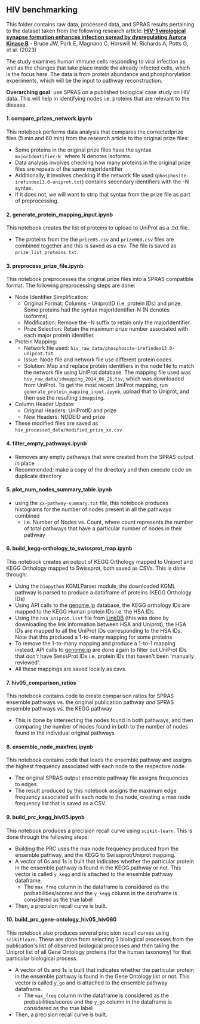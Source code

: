 ## HIV benchmarking

This folder contains raw data, processed data, and SPRAS results pertaining to the dataset taken from the following research article: **[HIV-1 virological synapse formation enhances infection spread by dysregulating Aurora Kinase B](https://doi.org/10.1371/journal.ppat.1011492)** - Bruce JW, Park E, Magnano C, Horswill M, Richards A, Potts G, et al. (2023)

The study examines human immune cells responding to viral infection as well as the changes that take place inside the already infected cells, which is the focus here.
The data is from protein abundance and phosphorylation experiments, which will be the input to pathway reconstruction.

**Overarching goal:** use SPRAS on a published biological case study on HIV data. This will help in identifying nodes i.e. proteins that are relevant to the disease.


#### 1. compare_prizes_network.ipynb

This notebook performs data analysis that compares the correctedprize files (5 min and 60 min) from the research article to the original prize files:
- Some proteins in the original prize files have the syntax `majorIdentifier-N ` where N denotes isoforms. 
- Data analysis involves checking how many proteins in the original prize files are repeats of the same majorIdentifier
- Additionally, it involves checking if the network file used (`phosphosite-irefindex13.0-uniprot.txt`) contains secondary identifiers with the -N syntax. 
- If it does not, we will want to strip that syntax from the prize file as part of preprocessing.


#### 2. generate_protein_mapping_input.ipynb
This notebook creates the list of proteins to upload to UniProt as a .txt file. 
- The proteins from the the `prize05.csv` and `prize060.csv` files are combined together and this is saved as a csv. The file is saved as `prize_list_proteins.txt`.


#### 3. preprocess_prize_file.ipynb

This notebook preprocesses the original prize files into a SPRAS compatible format. The following preprocessing steps are done:
- Node Identifier Simplification:
    - Original Format: Columns - UniprotID (i.e. protein IDs) and prize. Some proteins had the syntax majorIdentifier-N (N denotes isoforms).
    - Modification: Remove the -N suffix to retain only the majorIdentifier.
    - Prize Selection: Retain the maximum prize number associated with each major protein identifier.
- Protein Mapping:
    - Network file used: `hiv_raw_data/phosphosite-irefindex13.0-uniprot.txt`
    - Issue: Node file and network file use different protein codes.
    - Solution: Map and replace protein identifiers in the node file to match the network file using UniProt database. The mapping file used was `hiv_raw_data/idmapping_2024_06_26.tsv`, which was downloaded from UniProt. To get the most recent UniProt mapping, run `generate_protein_mapping_input.ipynb`, upload that to Uniprot, and then use the resulting `idmapping`.
- Column Header Update:
    - Original Headers: UniProtID and prize
    - New Headers: NODEID and prize
- These modified files are saved as `hiv_processed_data/modified_prize_xx.csv`


#### 4. filter_empty_pathways.ipynb
- Removes any empty pathways that were created from the SPRAS output in place
- Recommended: make a copy of the directory and then execute code on duplicate directory 


#### 5. plot_num_nodes_summary_table.ipynb
- using the `xx-pathway-summary.txt` file, this notebook produces histograms for the number of nodes present in all the pathways combined
    - i.e. Number of Nodes vs. Count, where count represents the number of total pathways that have a particular number of nodes in their pathway


#### 6. build_kegg-orthology_to_swissprot_map.ipynb
This notebook creates an output of KEGG Orthology mapped to Uniprot and KEGG Orthology mapped to Swissprot, both saved as CSVs. This is done through:
- Using the `biopython` KGMLParser module, the downloaded KGML pathway is parsed to produce a dataframe of proteins (KEGG Orthology IDs)
- Using API calls to the [genome.jp](genome.jp) database, the KEGG orthology IDs are mapped to the KEGG Human protein IDs i.e. the HSA IDs
- Using the `hsa_uniprot.list` file from [LinkDB](https://www.genome.jp/linkdb/) (this was done by downloading the link information between HSA and Uniprot), the HSA IDs are mapped to all the UniProt IDs corresponding to the HSA IDs. Note that this produced a 1-to-many mapping for some proteins
- To remove the 1-to-many mapping and produce a 1-to-1 mapping instead, API calls to [genome.jp](genome.jp) are done again to filter out UniProt IDs that *don't* have SwissProt IDs i.e. protein IDs that haven't been 'manually reviewed'.
- All these mappings are saved locally as csvs.


#### 7. hiv05_comparison_ratios
This notebook contains code to create comparison ratios for SPRAS ensemble pathways vs. the original publication pathway *and* SPRAS ensemble pathways vs. the KEGG pathway 
- This is done by intersecting the nodes found in both pathways, and then comparing the number of nodes found in both to the number of nodes found in the individual original pathways


#### 8. ensemble_node_maxfreq.ipynb
This notebook contains code that loads the ensemble pathway and assigns the highest frequency associated with each node to the respective node.
- The original SPRAS output ensemble pathway file assigns frequencies to edges. 
- The result produced by this notebook assigns the maximum edge frequency associated with each node to the node, creating a max node frequency list that is saved as a CSV.


#### 9. build_prc_kegg_hiv05.ipynb
This notebook produces a precision recall curve using `scikit-learn`. This is done through the following steps:
- Building the PRC uses the max node frequency produced from the ensemble pathway, and the KEGG to Swissprot/Uniprot mapping.
- A vector of 0s and 1s is built that indicates whether the particular protein in the ensemble pathway is found in the KEGG pathway or not. This vector is called `y_kegg` and is attached to the ensemble pathway dataframe.
    - The `max_freq` column in the dataframe is considered as the probabilities/scores and the `y_kegg` column in the dataframe is considered as the true label
- Then, a precision recall curve is built.


#### 10. build_prc_gene-ontology_hiv05_hiv060
This notebook also produces several precision recall curves using `scikitlearn`. These are done from selecting 3 biological processes from the publication's list of observed biological processes and then taking the Uniprot list of all Gene Ontology proteins (for the human taxonomy) for that particular biological process.
- A vector of 0s and 1s is built that indicates whether the particular protein in the ensemble pathway is found in the Gene Ontology list or not. This vector is called `y_go` and is attached to the ensemble pathway dataframe.
    - The `max_freq` column in the dataframe is considered as the probabilities/scores and the `y_go` column in the dataframe is considered as the true label
- Then, a precision recall curve is built.



